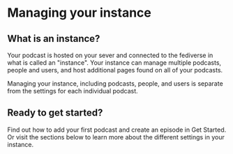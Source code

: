 # Managing your instance

## What is an instance?

Your podcast is hosted on your sever and connected to the fediverse in what is called an "instance".  Your 
instance can manage multiple podcasts, people and users, and host additional pages found on all of your podcasts.

Managing your instance, including podcasts, people, and users is separate from the settings for each 
individual podcast.

## Ready to get started?

Find out how to add your first podcast and create an episode in Get Started.  Or visit the sections below to learn 
more about the different settings in your instance.

